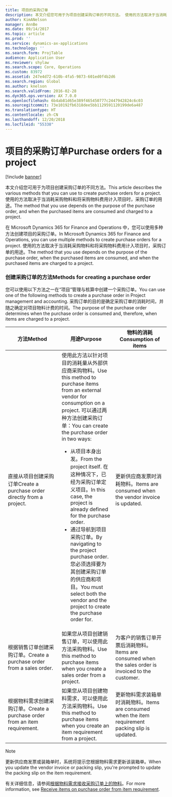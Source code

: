 ```yaml
---
title: 项目的采购订单
description: 本文介绍您可用于为项目创建采购订单的不同方法。 使用的方法取决于当消耗采购物料和将采购物料费用计入项目时，采购订单的用途。
author: KimANelson
manager: AnnBe
ms.date: 09/14/2017
ms.topic: article
ms.prod: ''
ms.service: dynamics-ax-applications
ms.technology: ''
ms.search.form: ProjTable
audience: Application User
ms.reviewer: shylaw
ms.search.scope: Core, Operations
ms.custom: 83972
ms.assetid: 247e4d72-610b-4fa5-9873-601ed0f4b2d6
ms.search.region: Global
ms.author: knelson
ms.search.validFrom: 2016-02-28
ms.dyn365.ops.version: AX 7.0.0
ms.openlocfilehash: 6b4ab81d65e389f465450777c2447942824c6c03
ms.sourcegitcommit: 73e10192fb6318dee5bb1129591120199de6a487
ms.translationtype: HT
ms.contentlocale: zh-CN
ms.lasthandoff: 12/20/2018
ms.locfileid: "55338"
---
```

# <a name="purchase-orders-for-a-project"></a><span data-ttu-id="611da-104">项目的采购订单</span><span class="sxs-lookup"><span data-stu-id="611da-104">Purchase orders for a project</span></span>

[!include [banner](../includes/banner.md)]

<span data-ttu-id="611da-105">本文介绍您可用于为项目创建采购订单的不同方法。</span><span class="sxs-lookup"><span data-stu-id="611da-105">This article describes the various methods that you can use to create purchase orders for a project.</span></span> <span data-ttu-id="611da-106">使用的方法取决于当消耗采购物料和将采购物料费用计入项目时，采购订单的用途。</span><span class="sxs-lookup"><span data-stu-id="611da-106">The method that you use depends on the purpose of the purchase order, and when the purchased items are consumed and charged to a project.</span></span>

<span data-ttu-id="611da-107">在 Microsoft Dynamics 365 for Finance and Operations 中，您可以使用多种方法创建项目的采购订单。</span><span class="sxs-lookup"><span data-stu-id="611da-107">In Microsoft Dynamics 365 for Finance and Operations, you can use multiple methods to create purchase orders for a project.</span></span> <span data-ttu-id="611da-108">使用的方法取决于当消耗采购物料和将采购物料费用计入项目时，采购订单的用途。</span><span class="sxs-lookup"><span data-stu-id="611da-108">The method that you use depends on the purpose of the purchase order, when the purchased items are consumed, and when the purchased items are charged to a project.</span></span>

### <a name="methods-for-creating-a-purchase-order"></a><span data-ttu-id="611da-109">创建采购订单的方法</span><span class="sxs-lookup"><span data-stu-id="611da-109">Methods for creating a purchase order</span></span>

<span data-ttu-id="611da-110">您可以使用以下方法之一在“项目”管理与核算中创建一个采购订单。</span><span class="sxs-lookup"><span data-stu-id="611da-110">You can use one of the following methods to create a purchase order in Project management and accounting.</span></span> <span data-ttu-id="611da-111">采购订单的目的是确定采购订单的消耗时间，并随之确定对项目物料计费的时间。</span><span class="sxs-lookup"><span data-stu-id="611da-111">The purpose of the purchase order determines when the purchase order is consumed and, therefore, when items are charged to a project.</span></span>

<table>
<colgroup>
<col width="33%" />
<col width="33%" />
<col width="33%" />
</colgroup>
<thead>
<tr class="header">
<th><span data-ttu-id="611da-112">方法</span><span class="sxs-lookup"><span data-stu-id="611da-112">Method</span></span></th>
<th><span data-ttu-id="611da-113">用途</span><span class="sxs-lookup"><span data-stu-id="611da-113">Purpose</span></span></th>
<th><span data-ttu-id="611da-114">物料的消耗</span><span class="sxs-lookup"><span data-stu-id="611da-114">Consumption of items</span></span></th>
</tr>
</thead>
<tbody>
<tr class="odd">
<td><span data-ttu-id="611da-115">直接从项目创建采购订单</span><span class="sxs-lookup"><span data-stu-id="611da-115">Create a purchase order directly from a project.</span></span></td>
<td><span data-ttu-id="611da-116">使用此方法以针对项目的消耗量从外部供应商采购物料。</span><span class="sxs-lookup"><span data-stu-id="611da-116">Use this method to purchase items from an external vendor for consumption on a project.</span></span> <span data-ttu-id="611da-117">可以通过两种方法创建采购订单：</span><span class="sxs-lookup"><span data-stu-id="611da-117">You can create the purchase order in two ways:</span></span>
<ul>
<li><span data-ttu-id="611da-118">从项目本身出发。</span><span class="sxs-lookup"><span data-stu-id="611da-118">From the project itself.</span></span> <span data-ttu-id="611da-119">在这种情况下，已经为采购订单定义项目。</span><span class="sxs-lookup"><span data-stu-id="611da-119">In this case, the project is already defined for the purchase order.</span></span></li>
<li><span data-ttu-id="611da-120">通过导航到项目采购订单。</span><span class="sxs-lookup"><span data-stu-id="611da-120">By navigating to the project purchase order.</span></span> <span data-ttu-id="611da-121">您必须选择要为其创建采购订单的供应商和项目。</span><span class="sxs-lookup"><span data-stu-id="611da-121">You must select both the vendor and the project to create the purchase order for.</span></span></li>
</ul></td>
<td><span data-ttu-id="611da-122">更新供应商发票时消耗物料。</span><span class="sxs-lookup"><span data-stu-id="611da-122">Items are consumed when the vendor invoice is updated.</span></span></td>
</tr>
<tr class="even">
<td><span data-ttu-id="611da-123">根据销售订单创建采购订单。</span><span class="sxs-lookup"><span data-stu-id="611da-123">Create a purchase order from a sales order.</span></span></td>
<td><span data-ttu-id="611da-124">如果您从项目创建销售订单，可以使用此方法采购物料。</span><span class="sxs-lookup"><span data-stu-id="611da-124">Use this method to purchase items when you create a sales order from a project.</span></span></td>
<td><span data-ttu-id="611da-125">为客户的销售订单开票后消耗物料。</span><span class="sxs-lookup"><span data-stu-id="611da-125">Items are consumed when the sales order is invoiced to the customer.</span></span></td>
</tr>
<tr class="odd">
<td><span data-ttu-id="611da-126">根据物料需求创建采购订单。</span><span class="sxs-lookup"><span data-stu-id="611da-126">Create a purchase order from an item requirement.</span></span></td>
<td><span data-ttu-id="611da-127">如果您从项目创建物料需求，可以使用此方法采购物料。</span><span class="sxs-lookup"><span data-stu-id="611da-127">Use this method to purchase items when you create an item requirement from a project.</span></span></td>
<td><span data-ttu-id="611da-128">更新物料需求装箱单时消耗物料。</span><span class="sxs-lookup"><span data-stu-id="611da-128">Items are consumed when the item requirement packing slip is updated.</span></span></td>
</tr>
</tbody>
</table>

> [!NOTE] 
> <span data-ttu-id="611da-129">更新供应商发票或装箱单时，系统将提示您根据物料需求更新该装箱单。</span><span class="sxs-lookup"><span data-stu-id="611da-129">When you update the vendor invoice or packing slip, you're prompted to update the packing slip on the item requirement.</span></span>

<span data-ttu-id="611da-130">有关详细信息，请参阅[根据物料需求接收采购订单上的物料](tasks/receive-items-purchase-order-item-requirement.md)。</span><span class="sxs-lookup"><span data-stu-id="611da-130">For more information, see [Receive items on purchase order from item requirement](tasks/receive-items-purchase-order-item-requirement.md).</span></span>

